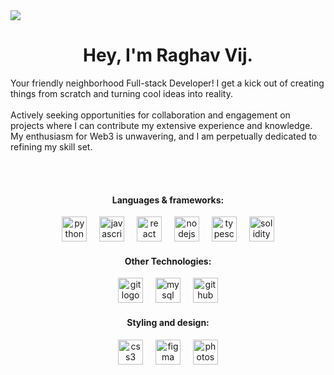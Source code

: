 <img src = "https://images-wixmp-ed30a86b8c4ca887773594c2.wixmp.com/f/061c5ef8-2616-48a4-af21-9f97322673b3/dfety8v-35ceac0b-83f5-4178-847c-c68e188de9d8.gif?token=eyJ0eXAiOiJKV1QiLCJhbGciOiJIUzI1NiJ9.eyJzdWIiOiJ1cm46YXBwOjdlMGQxODg5ODIyNjQzNzNhNWYwZDQxNWVhMGQyNmUwIiwiaXNzIjoidXJuOmFwcDo3ZTBkMTg4OTgyMjY0MzczYTVmMGQ0MTVlYTBkMjZlMCIsIm9iaiI6W1t7InBhdGgiOiJcL2ZcLzA2MWM1ZWY4LTI2MTYtNDhhNC1hZjIxLTlmOTczMjI2NzNiM1wvZGZldHk4di0zNWNlYWMwYi04M2Y1LTQxNzgtODQ3Yy1jNjhlMTg4ZGU5ZDguZ2lmIn1dXSwiYXVkIjpbInVybjpzZXJ2aWNlOmZpbGUuZG93bmxvYWQiXX0.MRKkhnA_X89NfXQJhVKZHZ39__ShHO-ekADlv11oDPw" />
<!--https://cdnb.artstation.com/p/assets/images/images/053/358/841/original/jake-comingheremoreoftenlately.gif?1662021666-->
<!--https://i.pinimg.com/originals/b5/fd/3f/b5fd3fbe984103e08b9482471484394b.gif-->
<!--https://in.cdgdbentre.edu.vn/lofi-wallpaper-gif-zxwishwu/-->
<!--https://www.artstation.com/killer_rabbit_media-->
<!--https://www.artstation.com/frogapples/albums/1043592-->
<div align="center">
<h1>Hey, I'm Raghav Vij.</h1> 
</div>

Your friendly neighborhood Full-stack Developer! I get a kick out of creating things from scratch and turning cool ideas into reality. 
<br></br>
Actively seeking opportunities for collaboration and engagement on projects where I can contribute my extensive experience and knowledge.
My enthusiasm for Web3 is unwavering, and I am perpetually dedicated to refining my skill set.

<br></br>

<div align="center">
<h4>Languages & frameworks:</h4>
<img src="https://www.svgrepo.com/show/452091/python.svg" height="40" alt="python logo"  />
<img width="12" />
<img src="https://cdn.jsdelivr.net/gh/devicons/devicon/icons/javascript/javascript-original.svg" height="40" alt="javascript logo"  />
<img width="12" />
<img src="https://cdn.jsdelivr.net/gh/devicons/devicon/icons/react/react-original.svg" height="40" alt="react logo"  />
<img width="12" />
<img src="https://www.svgrepo.com/show/452075/node-js.svg" height="40" alt="nodejs logo"  />
<img width="12" />
<img src="https://cdn.jsdelivr.net/gh/devicons/devicon/icons/typescript/typescript-original.svg" height="40" alt="typescript logo"  />
<img width="12" />
<img src="https://www.svgrepo.com/show/374088/solidity.svg" height="40" alt="solidity logo"  />

</div>

<div align="center">
<h4>Other Technologies:</h4>
<img src="https://cdn.jsdelivr.net/gh/devicons/devicon/icons/git/git-original.svg" height="40" alt="git logo"  />
<img width="12" />
<img src="https://www.svgrepo.com/show/354099/mysql.svg" height="40" alt="mysql logo"  />
<img width="12" />
<img src="https://skillicons.dev/icons?i=github" height="40" alt="github logo"  />

</div>

<div align="center">
<h4>Styling and design:</h4>
<img src="https://cdn.jsdelivr.net/gh/devicons/devicon/icons/css3/css3-original.svg" height="40" alt="css3 logo"  />
<img width="12" />
<img src="https://cdn.jsdelivr.net/gh/devicons/devicon/icons/figma/figma-original.svg" height="40" alt="figma logo"  />
<img width="12" />
<img src="https://upload.wikimedia.org/wikipedia/commons/a/af/Adobe_Photoshop_CC_icon.svg" height="40" alt="photoshop logo"  />



</div>

</div>
